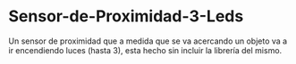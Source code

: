 # Sensor-de-Proximidad-3-Leds
Un sensor de proximidad que a medida que se va acercando un objeto va a ir encendiendo luces (hasta 3), esta hecho sin incluir la librería del mismo.
